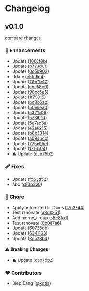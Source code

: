 # Changelog


## v0.1.0

[compare changes](https://github.com/kdtjs/typescript-lib-starter/compare/v0.0.1...v0.1.0)

### 🚀 Enhancements

- Update ([1062f0b](https://github.com/kdtjs/typescript-lib-starter/commit/1062f0b))
- Update ([b773d0f](https://github.com/kdtjs/typescript-lib-starter/commit/b773d0f))
- Update ([0c5b902](https://github.com/kdtjs/typescript-lib-starter/commit/0c5b902))
- Udate ([e5fc9e4](https://github.com/kdtjs/typescript-lib-starter/commit/e5fc9e4))
- Update ([29e7b47](https://github.com/kdtjs/typescript-lib-starter/commit/29e7b47))
- Update ([cdc58c0](https://github.com/kdtjs/typescript-lib-starter/commit/cdc58c0))
- Update ([98cc5e5](https://github.com/kdtjs/typescript-lib-starter/commit/98cc5e5))
- Update ([1f75915](https://github.com/kdtjs/typescript-lib-starter/commit/1f75915))
- Update ([bc0b6ab](https://github.com/kdtjs/typescript-lib-starter/commit/bc0b6ab))
- Update ([50ebea0](https://github.com/kdtjs/typescript-lib-starter/commit/50ebea0))
- Update ([a371b06](https://github.com/kdtjs/typescript-lib-starter/commit/a371b06))
- Update ([5736f1d](https://github.com/kdtjs/typescript-lib-starter/commit/5736f1d))
- Update ([5e7ac3a](https://github.com/kdtjs/typescript-lib-starter/commit/5e7ac3a))
- Update ([e2ab215](https://github.com/kdtjs/typescript-lib-starter/commit/e2ab215))
- Update ([b8b3314](https://github.com/kdtjs/typescript-lib-starter/commit/b8b3314))
- Update ([a09dbcc](https://github.com/kdtjs/typescript-lib-starter/commit/a09dbcc))
- Update ([775e95e](https://github.com/kdtjs/typescript-lib-starter/commit/775e95e))
- Update ([1716c04](https://github.com/kdtjs/typescript-lib-starter/commit/1716c04))
- ⚠️  Update ([eeb75b2](https://github.com/kdtjs/typescript-lib-starter/commit/eeb75b2))

### 🩹 Fixes

- Update ([f563d52](https://github.com/kdtjs/typescript-lib-starter/commit/f563d52))
- Abc ([c83b320](https://github.com/kdtjs/typescript-lib-starter/commit/c83b320))

### 🏡 Chore

- Apply automated lint fixes ([f7c2244](https://github.com/kdtjs/typescript-lib-starter/commit/f7c2244))
- Test renovate ([a8d8251](https://github.com/kdtjs/typescript-lib-starter/commit/a8d8251))
- Add merge_group ([55c8fcd](https://github.com/kdtjs/typescript-lib-starter/commit/55c8fcd))
- Test renovate ([0b087a6](https://github.com/kdtjs/typescript-lib-starter/commit/0b087a6))
- Update ([60725db](https://github.com/kdtjs/typescript-lib-starter/commit/60725db))
- Update ([6341163](https://github.com/kdtjs/typescript-lib-starter/commit/6341163))
- Update ([8c528b4](https://github.com/kdtjs/typescript-lib-starter/commit/8c528b4))

#### ⚠️ Breaking Changes

- ⚠️  Update ([eeb75b2](https://github.com/kdtjs/typescript-lib-starter/commit/eeb75b2))

### ❤️ Contributors

- Diep Dang ([@kdtjs](http://github.com/kdtjs))

